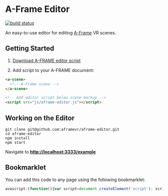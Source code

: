 # A-Frame Editor

[![build status][travis-image]][travis-url]

An easy-to-use editor for editing [A-Frame](https://aframe.io) VR scenes.

## Getting Started

1. [Download A-FRAME editor script](https://aframevr.github.io/aframe-editor/dist/aframe-editor.js)

2. Add script to your A-FRAME document:

```html
<a-scene>
  <!-- A-Frame scene -->
</a-scene>

<!-- Add editor script below scene markup -->
<script src="js/aframe-editor.js"></script>
```

## Working on the Editor

```
git clone git@github.com:aframevr/aframe-editor.git
cd aframe-editor
npm install
npm start
```

Navigate to __[http://localhost:3333/example](http://localhost:3333/example)__

## Bookmarklet

You can add this code to any page using the following bookmarklet:
```javascript
avascript:(function(){var script=document.createElement('script'); script.src='http://localhost:3333/build/aframe-editor.js';document.head.appendChild(script);})()
```

[travis-image]: https://img.shields.io/travis/aframevr/aframe-editor.svg?style=flat-square
[travis-url]: https://travis-ci.org/aframevr/aframe-editor
